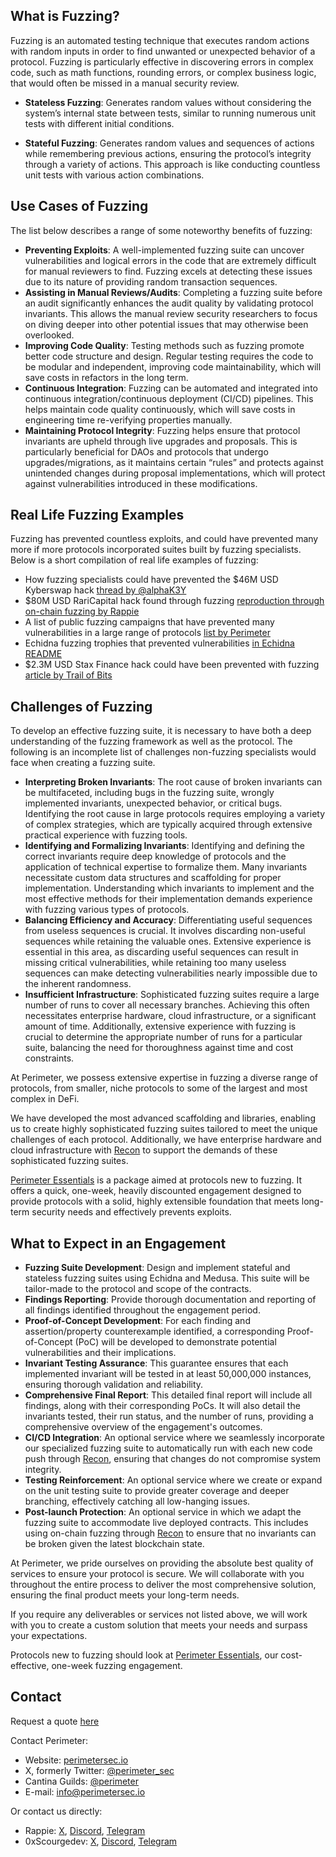 ## What is Fuzzing?

Fuzzing is an automated testing technique that executes random actions with random inputs in order to find unwanted or unexpected behavior of a protocol. Fuzzing is particularly effective in discovering errors in complex code, such as math functions, rounding errors, or complex business logic, that would often be missed in a manual security review.

- **Stateless Fuzzing**: Generates random values without considering the system’s internal state between tests, similar to running numerous unit tests with different initial conditions.

- **Stateful Fuzzing**: Generates random values and sequences of actions while remembering previous actions, ensuring the protocol’s integrity through a variety of actions. This approach is like conducting countless unit tests with various action combinations.

## Use Cases of Fuzzing
The list below describes a range of some noteworthy benefits of fuzzing:

- **Preventing Exploits**: A well-implemented fuzzing suite can uncover vulnerabilities and logical errors in the code that are extremely difficult for manual reviewers to find. Fuzzing excels at detecting these issues due to its nature of providing random transaction sequences.
- **Assisting in Manual Reviews/Audits**: Completing a fuzzing suite before an audit significantly enhances the audit quality by validating protocol invariants. This allows the manual review security researchers to focus on diving deeper into other potential issues that may otherwise been overlooked.
- **Improving Code Quality**: Testing methods such as fuzzing promote better code structure and design. Regular testing requires the code to be modular and independent, improving code maintainability, which will save costs in refactors in the long term.
- **Continuous Integration**: Fuzzing can be automated and integrated into continuous integration/continuous deployment (CI/CD) pipelines. This helps maintain code quality continuously, which will save costs in engineering time re-verifying properties manually.
- **Maintaining Protocol Integrity**: Fuzzing helps ensure that protocol invariants are upheld through live upgrades and proposals. This is particularly beneficial for DAOs and protocols that undergo upgrades/migrations, as it maintains certain “rules” and protects against unintended changes during proposal implementations, which will protect against vulnerabilities introduced in these modifications.

## Real Life Fuzzing Examples
Fuzzing has prevented countless exploits, and could have prevented many more if more protocols incorporated suites built by fuzzing specialists. Below is a short compilation of real life examples of fuzzing:
- How fuzzing specialists could have prevented the $46M USD Kyberswap hack [thread by @alphaK3Y](https://x.com/alphaK3Y/status/1753037999150113139)
- $80M USD RariCapital hack found through fuzzing [reproduction through on-chain fuzzing by Rappie](https://github.com/rappie/echidna-rari-hack)
- A list of public fuzzing campaigns that have prevented many vulnerabilities in a large range of protocols [list by Perimeter](https://github.com/perimetersec/public-fuzzing-campaigns-list)
- Echidna fuzzing trophies that prevented vulnerabilities [in Echidna README](https://github.com/crytic/echidna?tab=readme-ov-file#trophies)
- $2.3M USD Stax Finance hack could have been prevented with fuzzing [article by Trail of Bits](https://blog.trailofbits.com/2023/07/21/fuzzing-on-chain-contracts-with-echidna/)

## Challenges of Fuzzing

To develop an effective fuzzing suite, it is necessary to have both a deep understanding of the fuzzing framework as well as the protocol. The following is an incomplete list of challenges non-fuzzing specialists would face when creating a fuzzing suite.

- **Interpreting Broken Invariants**: The root cause of broken invariants can be multifaceted, including bugs in the fuzzing suite, wrongly implemented invariants, unexpected behavior, or critical bugs. Identifying the root cause in large protocols requires employing a variety of complex strategies, which are typically acquired through extensive practical experience with fuzzing tools.
- **Identifying and Formalizing Invariants**: Identifying and defining the correct invariants require deep knowledge of protocols and the application of technical expertise to formalize them. Many invariants necessitate custom data structures and scaffolding for proper implementation. Understanding which invariants to implement and the most effective methods for their implementation demands experience with fuzzing various types of protocols.
- **Balancing Efficiency and Accuracy**: Differentiating useful sequences from useless sequences is crucial. It involves discarding non-useful sequences while retaining the valuable ones. Extensive experience is essential in this area, as discarding useful sequences can result in missing critical vulnerabilities, while retaining too many useless sequences can make detecting vulnerabilities nearly impossible due to the inherent randomness.
- **Insufficient Infrastructure**: Sophisticated fuzzing suites require a large number of runs to cover all necessary branches. Achieving this often necessitates enterprise hardware, cloud infrastructure, or a significant amount of time. Additionally, extensive experience with fuzzing is crucial to determine the appropriate number of runs for a particular suite, balancing the need for thoroughness against time and cost constraints.

At Perimeter, we possess extensive expertise in fuzzing a diverse range of protocols, from smaller, niche protocols to some of the largest and most complex in DeFi. 

We have developed the most advanced scaffolding and libraries, enabling us to create highly sophisticated fuzzing suites tailored to meet the unique challenges of each protocol. Additionally, we have enterprise hardware and cloud infrastructure with [Recon](https://getrecon.xyz) to support the demands of these sophisticated fuzzing suites.

[Perimeter Essentials](Perimeter%20Essentials.md) is a package aimed at protocols new to fuzzing. It offers a quick, one-week, heavily discounted engagement designed to provide protocols with a solid, highly extensible foundation that meets long-term security needs and effectively prevents exploits.

## What to Expect in an Engagement
- **Fuzzing Suite Development**: Design and implement stateful and stateless fuzzing suites using Echidna and Medusa. This suite will be tailor-made to the protocol and scope of the contracts.
- **Findings Reporting**: Provide thorough documentation and reporting of all findings identified throughout the engagement period.
- **Proof-of-Concept Development**: For each finding and assertion/property counterexample identified, a corresponding Proof-of-Concept (PoC) will be developed to demonstrate potential vulnerabilities and their implications.
- **Invariant Testing Assurance**: This guarantee ensures that each implemented invariant will be tested in at least 50,000,000 instances, ensuring thorough validation and reliability.
- **Comprehensive Final Report**: This detailed final report will include all findings, along with their corresponding PoCs. It will also detail the invariants tested, their run status, and the number of runs, providing a comprehensive overview of the engagement's outcomes.
- **CI/CD Integration**: An optional service where we seamlessly incorporate our specialized fuzzing suite to automatically run with each new code push through [Recon](https://getrecon.xyz), ensuring that changes do not compromise system integrity.
- **Testing Reinforcement**: An optional service where we create or expand on the unit testing suite to provide greater coverage and deeper branching, effectively catching all low-hanging issues.
- **Post-launch Protection**: An optional service in which we adapt the fuzzing suite to accommodate live deployed contracts. This includes using on-chain fuzzing through [Recon](https://getrecon.xyz) to ensure that no invariants can be broken given the latest blockchain state.

At Perimeter, we pride ourselves on providing the absolute best quality of services to ensure your protocol is secure. We will collaborate with you throughout the entire process to deliver the most comprehensive solution, ensuring the final product meets your long-term needs.

If you require any deliverables or services not listed above, we will work with you to create a custom solution that meets your needs and surpass your expectations.

Protocols new to fuzzing should look at [Perimeter Essentials](Perimeter%20Essentials.md), our cost-effective, one-week fuzzing engagement.

## Contact
Request a quote [here](https://tally.so/r/wkAgar)

Contact Perimeter:
- Website: [perimetersec.io](https://www.perimetersec.io/)
- X, formerly Twitter: [@perimeter_sec](https://x.com/perimeter_sec)
- Cantina Guilds: [@perimeter](https://cantina.xyz/guilds/perimeter)
- E-mail: [info@perimetersec.io](mailto:info@perimetersec.io)

Or contact us directly:
- Rappie: [X](https://x.com/rappie_eth), [Discord](https://discordapp.com/users/rappie), [Telegram](https://t.me/rappenstein)
- 0xScourgedev: [X](https://x.com/0xScourgedev), [Discord](https://discordapp.com/users/0xscourgedev), [Telegram](https://t.me/scourgedev)

